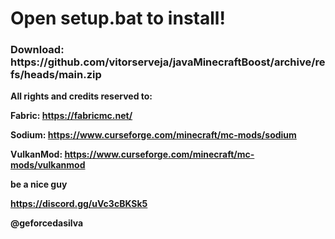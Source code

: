 <h1>Open setup.bat to install!</h1>

<h3><b>Download: https://github.com/vitorserveja/javaMinecraftBoost/archive/refs/heads/main.zip<b></h3>

All rights and credits reserved to:

Fabric: https://fabricmc.net/ <p>
Sodium: https://www.curseforge.com/minecraft/mc-mods/sodium <p>
VulkanMod: https://www.curseforge.com/minecraft/mc-mods/vulkanmod

be a nice guy

https://discord.gg/uVc3cBKSk5<p>
@geforcedasilva

